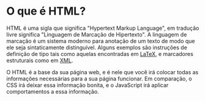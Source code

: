 # O que é HTML?

HTML é uma sigla que significa "Hypertext Markup Language", em tradução livre significa "Linguagem de Marcação de Hipertexto". A linguagem de marcação é um sistema moderno para anotação de um texto de modo que ele seja sintaticamente distinguível. Alguns exemplos são instruções de definição de tipo tais como aquelas encontradas em [LaTeX](https://en.wikipedia.org/wiki/LaTeX), e marcadores estruturais como em [XML](https://pt.wikipedia.org/wiki/XML).

O HTML é a base da sua página web, e é nele que você irá colocar todas as informações necessárias para a sua página funcionar. Em comparação, o CSS irá deixar essa informação bonita, e o JavaScript irá aplicar comportamentos a essa informação.

